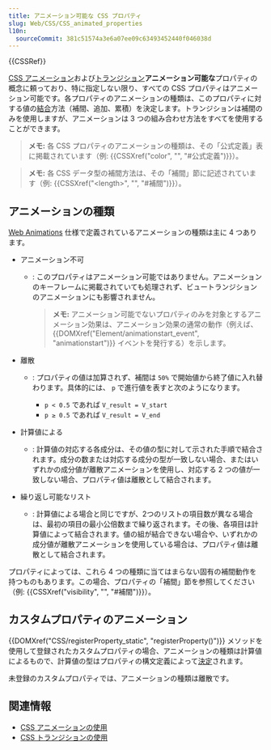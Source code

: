 ```yaml
---
title: アニメーション可能な CSS プロパティ
slug: Web/CSS/CSS_animated_properties
l10n:
  sourceCommit: 381c51574a3e6a07ee09c63493452440f046038d
---
```


{{CSSRef}}

[CSS アニメーション](/ja/docs/Web/CSS/CSS_animations)および[トランジション](/ja/docs/Web/CSS/CSS_transitions)**アニメーション可能な**プロパティの概念に頼っており、特に指定しない限り、すべての CSS プロパティはアニメーション可能です。各プロパティのアニメーションの種類は、このプロパティに対する値の[結合](https://drafts.csswg.org/css-values/#combining-values)方法（補間、追加、累積）を決定します。トランジションは補間のみを使用しますが、アニメーションは 3 つの組み合わせ方法をすべてを使用することができます。

> **メモ:** 各 CSS プロパティのアニメーションの種類は、その「公式定義」表に掲載されています（例: {{CSSXref("color", "", "#公式定義")}}）。

> **メモ:** 各 CSS データ型の補間方法は、その「補間」節に記述されています（例: {{CSSXref("&lt;length&gt;", "", "#補間")}}）。

## アニメーションの種類

[Web Animations](https://drafts.csswg.org/web-animations-1/#animating-properties) 仕様で定義されているアニメーションの種類は主に 4 つあります。

- アニメーション不可

  - : このプロパティはアニメーション可能ではありません。アニメーションのキーフレームに掲載されていても処理されず、ビュートランジションのアニメーションにも影響されません。

    > **メモ:** アニメーション可能でないプロパティのみを対象とするアニメーション効果は、アニメーション効果の通常の動作（例えば、 {{DOMXref("Element/animationstart_event", "animationstart")}} イベントを発行する）を示します。

- 離散

  - : プロパティの値は加算されず、補間は `50%` で開始値から終了値に入れ替わります。具体的には、 `p` で進行値を表すと次のようになります。

    - `p < 0.5` であれば `V_result = V_start`
    - `p ≥ 0.5` であれば `V_result = V_end`

- 計算値による

  - : 計算値の対応する各成分は、その値の型に対して示された手順で結合されます。成分の数または対応する成分の型が一致しない場合、またはいずれかの成分値が離散アニメーションを使用し、対応する 2 つの値が一致しない場合、プロパティ値は離散として結合されます。

- 繰り返し可能なリスト

  - : 計算値による場合と同じですが、2つのリストの項目数が異なる場合は、最初の項目の最小公倍数まで繰り返されます。その後、各項目は計算値によって結合されます。値の組が結合できない場合や、いずれかの成分値が離散アニメーションを使用している場合は、プロパティ値は離散として結合されます。

プロパティによっては、これら 4 つの種類に当てはまらない固有の補間動作を持つものもあります。この場合、プロパティの「補間」節を参照してください（例: {{CSSXref("visibility", "", "#補間")}}）。

## カスタムプロパティのアニメーション

{{DOMXref("CSS/registerProperty_static", "registerProperty()")}} メソッドを使用して登録されたカスタムプロパティの場合、アニメーションの種類は計算値によるもので、計算値の型はプロパティの構文定義によって[決定](https://drafts.css-houdini.org/css-properties-values-api/#calculation-of-computed-values)されます。

未登録のカスタムプロパティでは、アニメーションの種類は離散です。

## 関連情報

- [CSS アニメーションの使用](/ja/docs/Web/CSS/CSS_animations/Using_CSS_animations)
- [CSS トランジションの使用](/ja/docs/Web/CSS/CSS_transitions/Using_CSS_transitions)
